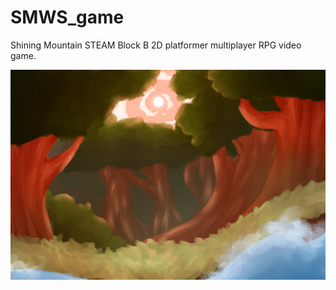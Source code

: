 # SMWS_game
Shining Mountain STEAM Block B 2D platformer multiplayer RPG video game.

![](images/Game_title_screen_2.png)
